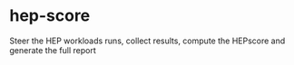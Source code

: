 # hep-score

Steer the HEP workloads runs, collect results, compute the HEPscore and generate the full report